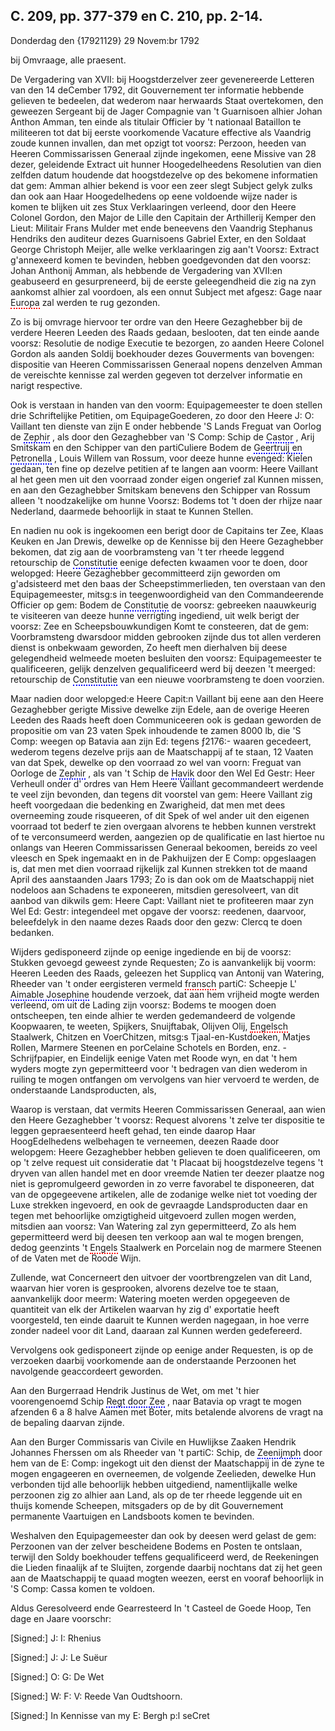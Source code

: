 ## C. 209, pp. 377-379 en C. 210, pp. 2-14.

Donderdag den {17921129} 29 Novem:br 1792

bij Omvraage, alle praesent.

De Vergadering van XVII: bij Hoogstderzelver zeer gevenereerde Letteren van den 14 deCember 1792, dit Gouvernement ter informatie hebbende gelieven te bedeelen, dat wederom naar herwaards Staat overtekomen, den geweezen Sergeant bij de Jager Compagnie van 't Guarnisoen alhier Johan Anthon Amman, ten einde als titulair Officier by 't nationaal Bataillon te militeeren tot dat bij eerste voorkomende Vacature effective als Vaandrig zoude kunnen invallen, dan met opzigt tot voorsz: Perzoon, heeden van Heeren Commissarissen Generaal zijnde ingekomen, eene Missive van 28 dezer, geleidende Extract uit hunner Hoogedelheedens Resolutien van dien zelfden datum houdende dat hoogstdezelve op des bekomene informatien dat gem: Amman alhier bekend is voor een zeer slegt Subject gelyk zulks dan ook aan Haar Hoogedelhedens op eene voldoende wijze nader is komen te blijken uit zes Stux Verklaaringen verleend, door den Heere Colonel Gordon, den Major de Lille den Capitain der Arthillerij Kemper den Lieut: Militair Frans Mulder met ende beneevens den Vaandrig Stephanus Hendriks den auditeur dezes Guarnisoens Gabriel Exter, en den Soldaat George Christoph Meijer, alle welke verklaaringen zig aan't Voorsz: Extract g'annexeerd komen te bevinden, hebben goedgevonden dat den voorsz: Johan Anthonij Amman, als hebbende de Vergadering van XVII:en geabuseerd en gesurpreneerd, bij de eerste geleegendheid die zig na zyn aankomst alhier zal voordoen, als een onnut Subject met afgesz: Gage naar <span style="border-bottom: 2px dotted #FF0000;">Europa</span> zal werden te rug gezonden.

Zo is bij omvrage hiervoor ter ordre van den Heere Gezaghebber bij de verdere Heeren Leeden des Raads gedaan, beslooten, dat ten einde aande voorsz: Resolutie de nodige Executie te bezorgen, zo aanden Heere Colonel Gordon als aanden Soldij boekhouder dezes Gouverments van bovengen: dispositie van Heeren Commissarissen Generaal nopens denzelven Amman de vereischte kennisse zal werden gegeven tot derzelver informatie en narigt respective.

Ook is verstaan in handen van den voorm: Equipagemeester te doen stellen drie Schriftelijke Petitien, om EquipageGoederen, zo door den Heere J: O: Vaillant ten dienste van zijn E onder hebbende 'S Lands Freguat van Oorlog de <span style="border-bottom: 2px dotted #0000FF;">Zephir</span> , als door den Gezaghebber van 'S Comp: Schip de <span style="border-bottom: 2px dotted #0000FF;">Castor</span> , Arij Smitskam en den Schipper van den partiCuliere Bodem de <span style="border-bottom: 2px dotted #0000FF;">Geertruij en Petronella</span> , Louis Willem van Rossum, voor deeze hunne evenged: Kielen gedaan, ten fine op dezelve petitien af te langen aan voorm: Heere Vaillant al het geen men uit den voorraad zonder eigen ongerief zal Kunnen missen, en aan den Gezaghebber Smitskam benevens den Schipper van Rossum alleen 't noodzakelijke om hunne Voorsz: Bodems tot 't doen der rhijze naar Nederland, daarmede behoorlijk in staat te Kunnen Stellen.

En nadien nu ook is ingekoomen een berigt door de Capitains ter Zee, Klaas Keuken en Jan Drewis, dewelke op de Kennisse bij den Heere Gezaghebber bekomen, dat zig aan de voorbramsteng van 't ter rheede leggend retourschip de <span style="border-bottom: 2px dotted #0000FF;">Constitutie</span> eenige defecten kwaamen voor te doen, door welopged: Heere Gezaghebber gecommitteerd zijn geworden om g'adsisteerd met den baas der Scheepstimmerlieden, ten overstaan van den Equipagemeester, mitsg:s in teegenwoordigheid van den Commandeerende Officier op gem: Bodem de <span style="border-bottom: 2px dotted #0000FF;">Constitutie</span> de voorsz: gebreeken naauwkeurig te visiteeren van deeze hunne verrigting ingediend, uit welk berigt der voorsz: Zee en Scheepsbouwkundigen Komt te consteeren, dat de gem: Voorbramsteng dwarsdoor midden gebrooken zijnde dus tot allen verderen dienst is onbekwaam geworden, Zo heeft men dierhalven bij deese gelegendheid welmeede moeten besluiten den voorsz: Equipagemeester te qualificeeren, gelijk denzelven gequalificeerd werd bij deezen 't meerged: retourschip de <span style="border-bottom: 2px dotted #0000FF;">Constitutie</span> van een nieuwe voorbramsteng te doen voorzien.

Maar nadien door welopged:e Heere Capit:n Vaillant bij eene aan den Heere Gezaghebber gerigte Missive dewelke zijn Edele, aan de overige Heeren Leeden des Raads heeft doen Communiceeren ook is gedaan geworden de propositie om van 23 vaten Spek inhoudende te zamen 8000 lb, die 'S Comp: weegen op Batavia aan zijn Ed: tegens ƒ2176:- waaren gecedeert, wederom tegens dezelve prijs aan de Maatschappij af te staan, 12 Vaaten van dat Spek, dewelke op den voorraad zo wel van voorn: Freguat van Oorloge de <span style="border-bottom: 2px dotted #0000FF;">Zephir</span> , als van 't Schip de <span style="border-bottom: 2px dotted #0000FF;">Havik</span> door den Wel Ed Gestr: Heer Verheull onder d' ordres van Hem Heere Vaillant gecommandeert werdende te veel zijn bevonden, dan tegens dit voorstel van gem: Heere Vaillant zig heeft voorgedaan die bedenking en Zwarigheid, dat men met dees overneeming zoude risqueeren, of dit Spek of wel ander uit den eigenen voorraad tot bederf te zien overgaan alvorens te hebben kunnen verstrekt of te verconsumeerd werden, aangezien op de qualificatie en last hiertoe nu onlangs van Heeren Commissarissen Generaal bekoomen, bereids zo veel vleesch en Spek ingemaakt en in de Pakhuijzen der E Comp: opgeslaagen is, dat men met dien voorraad rijkelijk zal Kunnen strekken tot de maand April des aanstaanden Jaars 1793; Zo is dan ook om de Maatschappij niet nodeloos aan Schadens te exponeeren, mitsdien geresolveert, van dit aanbod van dikwils gem: Heere Capt: Vaillant niet te profiteeren maar zyn Wel Ed: Gestr: integendeel met opgave der voorsz: reedenen, daarvoor, beleefdelyk in den naame dezes Raads door den gezw: Clercq te doen bedanken.

Wijders gedisponeerd zijnde op eenige ingediende en bij de voorsz: Stukken gevoegd geweest zynde Requesten; Zo is aanvankelijk bij voorm: Heeren Leeden des Raads, geleezen het Supplicq van Antonij van Watering, Rheeder van 't onder eergisteren vermeld <span style="border-bottom: 2px dotted #FF0000;">fransch</span> partiC: Scheepje L' <span style="border-bottom: 2px dotted #0000FF;">Aimable Josephine</span> houdende verzoek, dat aan hem vrijheid mogte werden verleend, om uit de Lading zijn voorsz: Bodems te moogen doen ontscheepen, ten einde alhier te werden gedemandeerd de volgende Koopwaaren, te weeten, Spijkers, Snuijftabak, Olijven Olij, <span style="border-bottom: 2px dotted #FF0000;">Engelsch</span> Staalwerk, Chitzen en VoerChitzen, mitsg:s Tjaal-en-Kustdoeken, Matjes Rollen, Marmere Steenen en porCelaine Schotels en Borden, enz. - Schrijfpapier, en Eindelijk eenige Vaten met Roode wyn, en dat 't hem wyders mogte zyn gepermitteerd voor 't bedragen van dien wederom in ruiling te mogen ontfangen om vervolgens van hier vervoerd te werden, de onderstaande Landsproducten, als,

Waarop is verstaan, dat vermits Heeren Commissarissen Generaal, aan wien den Heere Gezaghebber 't voorsz: Request alvorens 't zelve ter dispositie te leggen gepraesenteerd heeft gehad, ten einde daarop Haar HoogEdelhedens welbehagen te verneemen, deezen Raade door welopgem: Heere Gezaghebber hebben gelieven te doen qualificeeren, om op 't zelve request uit consideratie dat 't Placaat bij hoogstdezelve tegens 't dryven van allen handel met en door vreemde Natien ter deezer plaatze nog niet is gepromulgeerd geworden in zo verre favorabel te disponeeren, dat van de opgegeevene artikelen, alle de zodanige welke niet tot voeding der Luxe strekken ingevoerd, en ook de gevraagde Landsproducten daar en tegen met behoorlijke omzigtigheid uitgevoerd zullen mogen werden, mitsdien aan voorsz: Van Watering zal zyn gepermitteerd, Zo als hem gepermitteerd werd bij deesen ten verkoop aan wal te mogen brengen, dedog geenzints 't <span style="border-bottom: 2px dotted #FF0000;">Engels</span> Staalwerk en Porcelain nog de marmere Steenen of de Vaten met de Roode Wijn.

Zullende, wat Concerneert den uitvoer der voortbrengzelen van dit Land, waarvan hier voren is gesprooken, alvorens dezelve toe te staan, aanvankelijk door meerm: Watering moeten werden opgegeeven de quantiteit van elk der Artikelen waarvan hy zig d' exportatie heeft voorgesteld, ten einde daaruit te Kunnen werden nagegaan, in hoe verre zonder nadeel voor dit Land, daaraan zal Kunnen werden gedefereerd.

Vervolgens ook gedisponeert zijnde op eenige ander Requesten, is op de verzoeken daarbij voorkomende aan de onderstaande Perzoonen het navolgende geaccordeert geworden.

Aan den Burgerraad Hendrik Justinus de Wet, om met 't hier voorengenoemd Schip <span style="border-bottom: 2px dotted #0000FF;">Regt door Zee</span> , naar Batavia op vragt te mogen afzenden 6 a 8 halve Aamen met Boter, mits betalende alvorens de vragt na de bepaling daarvan zijnde.

Aan den Burger Commissaris van Civile en Huwlijkse Zaaken Hendrik Johannes Fherssen om als Rheeder van 't partiC: Schip, de <span style="border-bottom: 2px dotted #0000FF;">Zeenijmph</span> door hem van de E: Comp: ingekogt uit den dienst der Maatschappij in de zyne te mogen engageeren en overneemen, de volgende Zeelieden, dewelke Hun verbonden tijd alle behoorlijk hebben uitgediend, namentlijkalle welke perzoonen zig zo alhier aan Land, als op de ter rheede leggende uit en thuijs komende Scheepen, mitsgaders op de by dit Gouvernement permanente Vaartuigen en Landsboots komen te bevinden.

Weshalven den Equipagemeester dan ook by deesen werd gelast de gem: Perzoonen van der zelver bescheidene Bodems en Posten te ontslaan, terwijl den Soldy boekhouder teffens gequalificeerd werd, de Reekeningen die Lieden finaalijk af te Sluijten, zorgende daarbij nochtans dat zij het geen aan de Maatschappij te quaad mogten weezen, eerst en vooraf behoorlijk in 'S Comp: Cassa komen te voldoen.

Aldus Geresolveerd ende Gearresteerd In 't Casteel de Goede Hoop, Ten dage en Jaare voorschr:

[Signed:] J: I: Rhenius

[Signed:] J: J: Le Suëur

[Signed:] O: G: De Wet

[Signed:] W: F: V: Reede Van Oudtshoorn.

[Signed:] In Kennisse van my E: Bergh p:l seCret

